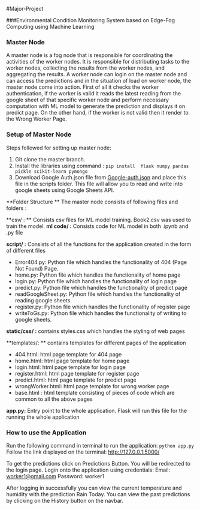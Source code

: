 #Major-Project

###Environmental Condition Monitoring System based on Edge-Fog Computing using Machine Learning



### Master Node
A master node is a fog node that is responsible for coordinating the activities of the worker nodes. It is responsible for distributing tasks to the worker nodes, collecting the results from the worker nodes, and aggregating the results. A worker node can login on the master node and can access the predictions and in the situation of load on worker node, the master node come into action. First of all it checks the worker authentication, if the worker is valid it reads the latest reading from the google sheet of that specific worker node and perform necessary computation with ML model to generate the prediction and displays it on predict page. On the other hand, if the worker is not valid then it render to the Wrong Worker Page.
### Setup of Master Node
Steps followed for setting up master node:
1. Git clone the master branch.
2. Install the libraries using command : 
`pip install  flask numpy pandas pickle scikit-learn pymongo`
4. Download Google Auth.json file from [Google-auth.json](https://drive.google.com/file/d/1HkV1gi5XPWU2rzTopRKkmC2RtRE8gvyL/view?usp=sharing "Google-auth.json") and place this file in the scripts folder. This file will allow you to read and write into google sheets using Google Sheets API.




**Folder Structure **
The master node consists of following files and folders : 

**csv/ : **
Consists csv files for ML model training.  Book2.csv was used to train the model.
**ml code/ :**
Consists code for ML model in both .ipynb and .py file

**script/ :** 
Consists of all the functions for the application created in the form of different files
- Error404.py:  Python file which handles the functionality of 404 (Page Not Found) Page.
- home.py: Python file which handles the functionality of home page
- login.py: Python file which handles the functionality of login page
- predict.py: Python file which handles the functionality of predict page
- readGoogleSheet.py: Python file which handles the functionality of reading google sheets
- register.py: Python file which handles the functionality of register page
- writeToGs.py: Python file which handles the functionality of writing to google sheets.

**static/css/ :** contains styles.css which handles the styling of web pages

**templates/: ** contains templates for different pages of the application

- 404.html: html page template for 404 page
- home.html: html page template for home page
- login.html: html page template for login page
- register.html: html page template for register page
- predict.html: html page template for predict page
- wrongWorker.html: html page template for wrong worker page
- base.html : html template consisting of pieces of code which are common to all the above pages

**app.py:**  Entry point to the whole application. Flask will run this file for the running the whole application



###  How to use the Application

Run the following command in terminal to run the application: 
	`python app.py`
Follow the link displayed on the terminal:
http://127.0.0.1:5000/

To get the predictions click on Predictions Button. You will be redirected to the login page. Login onto the application using credentials: 
Email: worker1@gmail.com
Password: worker1

After logging in successfully you can view the current temperature and humidity with the prediction Rain Today.
You can view the past predictions by clicking on the History button on the navbar.
